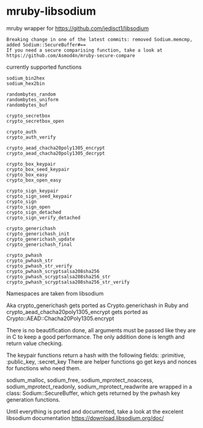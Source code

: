 # mruby-libsodium

mruby wrapper for https://github.com/jedisct1/libsodium

    Breaking change in one of the latest commits: removed Sodium.memcmp, added Sodium::SecureBuffer#==
    If you need a secure comparising function, take a look at https://github.com/Asmod4n/mruby-secure-compare

currently supported functions
```
sodium_bin2hex
sodium_hex2bin
```
```
randombytes_random
randombytes_uniform
randombytes_buf
```
```
crypto_secretbox
crypto_secretbox_open
```
```
crypto_auth
crypto_auth_verify
```
```
crypto_aead_chacha20poly1305_encrypt
crypto_aead_chacha20poly1305_decrypt
```
```
crypto_box_keypair
crypto_box_seed_keypair
crypto_box_easy
crypto_box_open_easy
```
```
crypto_sign_keypair
crypto_sign_seed_keypair
crypto_sign
crypto_sign_open
crypto_sign_detached
crypto_sign_verify_detached
```
```
crypto_generichash
crypto_generichash_init
crypto_generichash_update
crypto_generichash_final
```
```
crypto_pwhash
crypto_pwhash_str
crypto_pwhash_str_verify
crypto_pwhash_scryptsalsa208sha256
crypto_pwhash_scryptsalsa208sha256_str
crypto_pwhash_scryptsalsa208sha256_str_verify
```
Namespaces are taken from libsodium

Aka crypto_generichash gets ported as Crypto.generichash in Ruby and crypto_aead_chacha20poly1305_encrypt gets ported as Crypto::AEAD::Chacha20Poly1305.encrypt

There is no beautification done, all arguments must be passed like they are in C to keep a good performance.
The only addition done is length and return value checking.

The keypair functions return a hash with the following fields: :primitive, :public_key, :secret_key
There are helper functions go get keys and nonces for functions who need them.

sodium_malloc, sodium_free, sodium_mprotect_noaccess, sodium_mprotect_readonly, sodium_mprotect_readwrite are wrapped in a class: Sodium::SecureBuffer, which gets returned by the pwhash key generation functions.

Until everything is ported and documented, take a look at the excelent libsodium documentation https://download.libsodium.org/doc/
